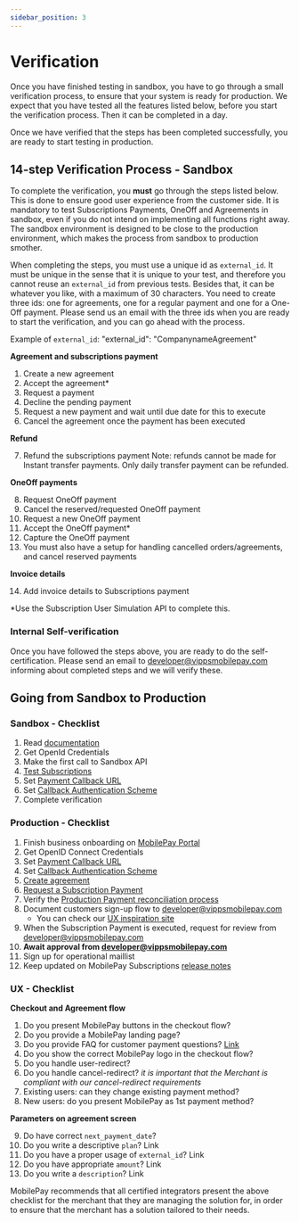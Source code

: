 ```yaml
---
sidebar_position: 3
---
```


# Verification

Once you have finished testing in sandbox, you have to go through a small verification process, to ensure that your system is ready for production. We expect that you have tested all the features listed below, before you start the verification process. Then it can be completed in a day.

Once we have verified that the steps has been completed successfully, you are ready to start testing in production.

## 14-step Verification Process - Sandbox

To complete the verification, you **must** go through the steps listed below. This is done to ensure good user experience from the customer side. It is mandatory to test Subscriptions Payments, OneOff and Agreements in sandbox, even if you do not intend on implementing all functions right away. The sandbox environment is designed to be close to the production environment, which makes the process from sandbox to production smother.

When completing the steps, you must use a unique id as `external_id`. It must be unique in the sense that it is unique to your test, and therefore you cannot reuse an `external_id` from previous tests. Besides that, it can be whatever you like, with a maximum of 30 characters. You need to create three ids: one for agreements, one for a regular payment and one for a One-Off payment. Please send us an email with the three ids when you are ready to start the verification, and you can go ahead with the process.

Example of `external_id`: "external_id": "CompanynameAgreement"

**Agreement and subscriptions payment**

1. Create a new agreement
2. Accept the agreement*
3. Request a payment
4. Decline the pending payment
5. Request a new payment and wait until due date for this to execute
6. Cancel the agreement once the payment has been executed

**Refund**

7. Refund the subscriptions payment Note: refunds cannot be made for Instant transfer payments. Only daily transfer payment can be refunded.

**OneOff payments**

8. Request OneOff payment
9. Cancel the reserved/requested OneOff payment
10. Request a new OneOff payment
11. Accept the OneOff payment*
12. Capture the OneOff payment
13. You must also have a setup for handling cancelled orders/agreements, and cancel reserved payments

**Invoice details**

14. Add invoice details to Subscriptions payment

*Use the Subscription User Simulation API to complete this.

### Internal Self-verification

Once you have followed the steps above, you are ready to do the self-certification. Please send an email to developer@vippsmobilepay.com informing about completed steps and we will verify these.

## Going from Sandbox to Production

### Sandbox - Checklist

1. Read [documentation](/docs/subscriptions)
2. Get OpenId Credentials
3. Make the first call to Sandbox API
4. [Test Subscriptions](/docs/subscriptions/development-guide/test)
5. Set [Payment Callback URL](/docs/subscriptions/subscriptions-payments#callbacks)
6. Set [Callback Authentication Scheme](/docs/subscriptions/general-notes#rest-callback-authentication)
7. Complete verification

### Production - Checklist

1. Finish business onboarding on [MobilePay Portal](https://admin.mobilepay.dk/)
2. Get OpenID Connect Credentials
3. Set [Payment Callback URL](/docs/subscriptions/subscriptions-payments#callbacks)
4. Set [Callback Authentication Scheme](/docs/subscriptions/general-notes#rest-callback-authentication)
5. [Create agreement](/docs/subscriptions/agreement)
6. [Request a Subscription Payment](/docs/subscriptions/subscriptions-payments)
7. Verify the [Production Payment reconciliation process](/docs/subscriptions/development-guide/production)
8. Document customers sign-up flow to developer@vippsmobilepay.com 
     * You can check our [UX inspiration site ](https://www.mobilepay.dk/erhverv/abonnementer-og-fakturering/mobilepay-subscriptions/inspiration)
9. When the Subscription Payment is executed, request for review from developer@vippsmobilepay.com
10. **Await approval from developer@vippsmobilepay.com**
11. Sign up for operational maillist
12. Keep updated on MobilePay Subscriptions [release notes](/docs/subscriptions/release-notes)

### UX - Checklist

**Checkout and Agreement flow**

1. Do you present MobilePay buttons in the checkout flow?
2. Do you provide a MobilePay landing page?
3. Do you provide FAQ for customer payment questions? [Link](https://www.mobilepay.dk/erhverv/abonnementer-og-fakturering/mobilepay-subscriptions/inspiration#6)
4. Do you show the correct MobilePay logo in the checkout flow?
5. Do you handle user-redirect?
6. Do you handle cancel-redirect? *it is important that the Merchant is compliant with our cancel-redirect requirements*
7. Existing users: can they change existing payment method?
8. New users: do you present MobilePay as 1st payment method?

**Parameters on agreement screen**

9. Do have correct `next_payment_date`?
10. Do you write a descriptive `plan`? Link
11. Do you have a proper usage of `external_id`? Link
12. Do you have appropriate `amount`? Link
13. Do you write a `description`? Link

MobilePay recommends that all certified integrators present the above checklist for the merchant that they are managing the solution for, in order to ensure that the merchant has a solution tailored to their needs.
